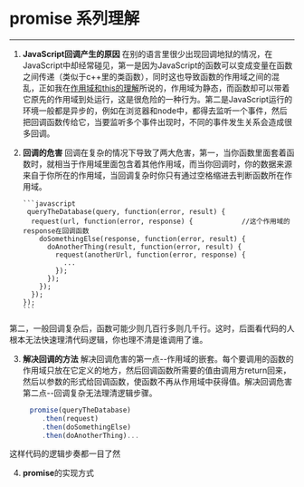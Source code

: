 #  promise 系列理解 #

------

1.  **JavaScript回调产生的原因**
    在别的语言里很少出现回调地狱的情况，在JavaScript中却经常碰见，第一是因为JavaScript的函数可以变成变量在函数之间传递（类似于c++里的类函数），同时这也导致函数的作用域之间的混乱，正如我在[作用域和this的理解](https://github.com/northka/accumulation/blob/master/%E4%B8%AA%E4%BA%BA%E6%80%BB%E7%BB%93/js%20%E4%BD%9C%E7%94%A8%E5%9F%9F%E5%92%8Cthis%E7%9A%84%E7%90%86%E8%A7%A3.md)所说的，作用域为静态，而函数却可以带着它原先的作用域到处运行，这是很危险的一种行为。第二是JavaScript运行的环境一般都是异步的，例如在浏览器和node中，都得去监听一个事件，然后把回调函数传给它，当要监听多个事件出现时，不同的事件发生关系会造成很多回调。

2.  **回调的危害**
   回调在复杂的情况下导致了两大危害，第一，当你函数里面套着函数时，就相当于作用域里面包含着其他作用域，而当你回调时，你的数据来源来自于你所在的作用域，当回调复杂时你只有通过空格缩进去判断函数所在作用域。
        
        ```javascript
         queryTheDatabase(query, function(error, result) { 
          request(url, function(error, response) {            //这个作用域的response在回调函数
            doSomethingElse(response, function(error, result) {
              doAnotherThing(result, function(error, result) {
                request(anotherUrl, function(error, response) {
                  ...
                });
              });
            });
          });
        });
        ```
   第二，一般回调复杂后，函数可能少则几百行多则几千行。这时，后面看代码的人根本无法快速理清代码逻辑，你也理不清是谁调用了谁。

3. **解决回调的方法**
   解决回调危害的第一点--作用域的嵌套。每个要调用的函数的作用域只放在它定义的地方，然后回调函数所需要的值由调用方return回来，然后以参数的形式给回调函数，使函数不再从作用域中获得值。解决回调危害第二点--回调复杂无法理清逻辑步骤。
```javascript
     promise(queryTheDatabase)
        .then(request)
        .then(doSomethingElse)
        .then(doAnotherThing)...
```
这样代码的逻辑步奏都一目了然

4. **promise**的实现方式
